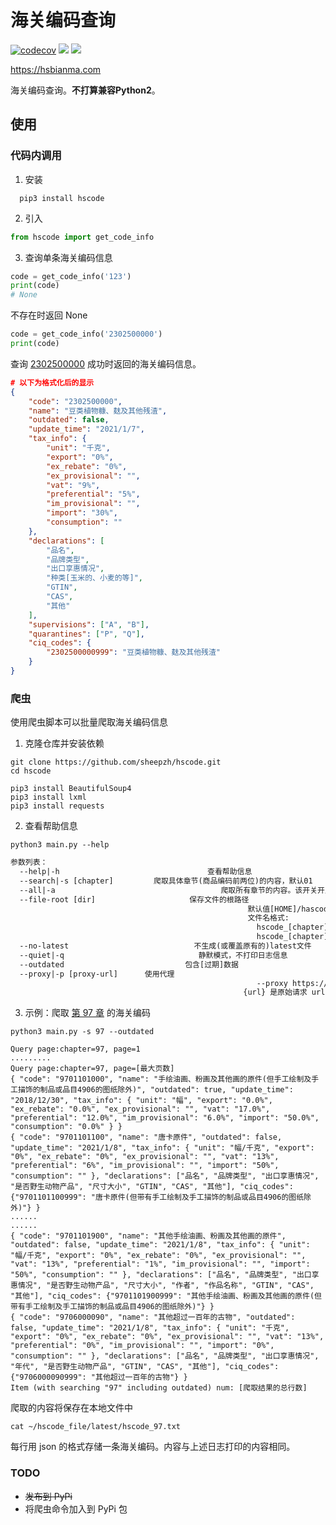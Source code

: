 # 海关编码查询

[![codecov](https://codecov.io/gh/sheepzh/hscode/branch/master/graph/badge.svg?token=5DX131J0LI)](https://codecov.io/gh/sheepzh/hscode)
[![](https://img.shields.io/github/license/sheepzh/hscode)](https://github.com/sheepzh/hscode/blob/main/LICENSE)
[![](https://img.shields.io/github/v/release/sheepzh/hscode)](https://github.com/sheepzh/hscode/releases)


https://hsbianma.com

海关编码查询。**不打算兼容Python2**。


## 使用

### 代码内调用

1. 安装
```shell
  pip3 install hscode 
```
2. 引入
```python
from hscode import get_code_info
```
3. 查询单条海关编码信息

```python
code = get_code_info('123')
print(code)
# None
```
不存在时返回 None
```python
code = get_code_info('2302500000')
print(code)
```
查询 [2302500000](https://hsbianma.com/Code/2302500000.html) 成功时返回的海关编码信息。
```json
# 以下为格式化后的显示
{
    "code": "2302500000",
    "name": "豆类植物糠、麸及其他残渣",
    "outdated": false,
    "update_time": "2021/1/7",
    "tax_info": {   
        "unit": "千克",
        "export": "0%",
        "ex_rebate": "0%",
        "ex_provisional": "",
        "vat": "9%",
        "preferential": "5%",
        "im_provisional": "",
        "import": "30%",
        "consumption": ""
    },
    "declarations": [
        "品名",
        "品牌类型",
        "出口享惠情况",
        "种类[玉米的、小麦的等]",
        "GTIN",
        "CAS",
        "其他"
    ],
    "supervisions": ["A", "B"],
    "quarantines": ["P", "Q"],
    "ciq_codes": {
        "2302500000999": "豆类植物糠、麸及其他残渣"
    }
}
```

### 爬虫

使用爬虫脚本可以批量爬取海关编码信息

1. 克隆仓库并安装依赖
```shell
git clone https://github.com/sheepzh/hscode.git
cd hscode

pip3 install BeautifulSoup4
pip3 install lxml
pip3 install requests
```

2. 查看帮助信息

```shell
python3 main.py --help
```

```txt
参数列表：
  --help|-h                                 查看帮助信息
  --search|-s [chapter]         爬取具体章节(商品编码前两位)的内容，默认01
  --all|-a                                     爬取所有章节的内容。该开关开启时，--search 无效
  --file-root [dir]                     保存文件的根路径
                                                     默认值[HOME]/hascode_file
                                                     文件名格式: 
                                                       hscode_[chapter]_YYYYMMDD_HH:mm.txt
                                                       hscode_[chapter]_latest.txt
  --no-latest                            不生成(或覆盖原有的)latest文件
  --quiet|-q                              静默模式，不打印日志信息
  --outdated                           包含[过期]数据
  --proxy|-p [proxy-url]      使用代理
                                                       --proxy https://www.baidu.com?s={url}
                                                    {url} 是原始请求 url
```

3. 示例：爬取 [第 97 章](https://hsbianma.com/search?keywords=97) 的海关编码

```shell
python3 main.py -s 97 --outdated
```

```
Query page:chapter=97, page=1
.........
Query page:chapter=97, page=[最大页数]
{ "code": "9701101000", "name": "手绘油画、粉画及其他画的原件(但手工绘制及手工描饰的制品或品目4906的图纸除外)", "outdated": true, "update_time": "2018/12/30", "tax_info": { "unit": "幅", "export": "0.0%", "ex_rebate": "0.0%", "ex_provisional": "", "vat": "17.0%", "preferential": "12.0%", "im_provisional": "6.0%", "import": "50.0%", "consumption": "0.0%" } }
{ "code": "9701101100", "name": "唐卡原件", "outdated": false, "update_time": "2021/1/8", "tax_info": { "unit": "幅/千克", "export": "0%", "ex_rebate": "0%", "ex_provisional": "", "vat": "13%", "preferential": "6%", "im_provisional": "", "import": "50%", "consumption": "" }, "declarations": ["品名", "品牌类型", "出口享惠情况", "是否野生动物产品", "尺寸大小", "GTIN", "CAS", "其他"], "ciq_codes": {"9701101100999": "唐卡原件(但带有手工绘制及手工描饰的制品或品目4906的图纸除外)"} }
......
......
{ "code": "9701101900", "name": "其他手绘油画、粉画及其他画的原件", "outdated": false, "update_time": "2021/1/8", "tax_info": { "unit": "幅/千克", "export": "0%", "ex_rebate": "0%", "ex_provisional": "", "vat": "13%", "preferential": "1%", "im_provisional": "", "import": "50%", "consumption": "" }, "declarations": ["品名", "品牌类型", "出口享惠情况", "是否野生动物产品", "尺寸大小", "作者", "作品名称", "GTIN", "CAS", "其他"], "ciq_codes": {"9701101900999": "其他手绘油画、粉画及其他画的原件(但带有手工绘制及手工描饰的制品或品目4906的图纸除外)"} }
{ "code": "9706000090", "name": "其他超过一百年的古物", "outdated": false, "update_time": "2021/1/8", "tax_info": { "unit": "千克", "export": "0%", "ex_rebate": "0%", "ex_provisional": "", "vat": "13%", "preferential": "0%", "im_provisional": "", "import": "0%", "consumption": "" }, "declarations": ["品名", "品牌类型", "出口享惠情况", "年代", "是否野生动物产品", "GTIN", "CAS", "其他"], "ciq_codes": {"9706000090999": "其他超过一百年的古物"} }
Item (with searching "97" including outdated) num: [爬取结果的总行数]
```
爬取的内容将保存在本地文件中

```shell
cat ~/hscode_file/latest/hscode_97.txt
```

每行用 json 的格式存储一条海关编码。内容与上述日志打印的内容相同。
### TODO

+ <del>发布到 PyPi</del>
+ 将爬虫命令加入到 PyPi 包
